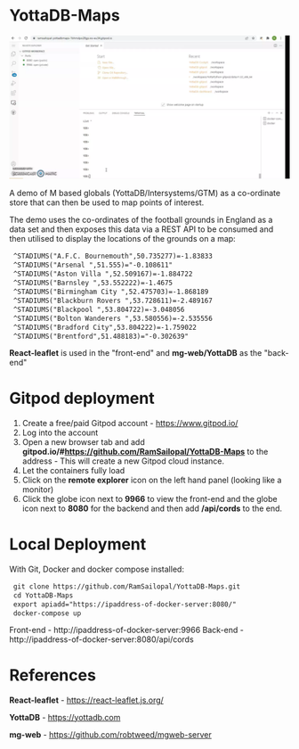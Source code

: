 # YottaDB-Maps

 ![Alt text](yottadb-maps.webp?raw=true?raw=true "Maps view")

A demo of M based globals (YottaDB/Intersystems/GTM) as a co-ordinate store that can then be used to map points of interest.

The demo uses the co-ordinates of the football grounds in England as a data set and then exposes this data via a REST API to be consumed and then utilised to display the locations of the grounds on a map:

     ^STADIUMS("A.F.C. Bournemouth",50.735277)=-1.83833
     ^STADIUMS("Arsenal ",51.555)="-0.108611"
     ^STADIUMS("Aston Villa ",52.509167)=-1.884722
     ^STADIUMS("Barnsley ",53.552222)=-1.4675
     ^STADIUMS("Birmingham City ",52.475703)=-1.868189
     ^STADIUMS("Blackburn Rovers ",53.728611)=-2.489167
     ^STADIUMS("Blackpool ",53.804722)=-3.048056
     ^STADIUMS("Bolton Wanderers ",53.580556)=-2.535556
     ^STADIUMS("Bradford City",53.804222)=-1.759022
     ^STADIUMS("Brentford",51.488183)="-0.302639"

**React-leaflet** is used in the "front-end" and **mg-web/YottaDB** as the "back-end"

# Gitpod deployment

1) Create a free/paid Gitpod account - https://www.gitpod.io/
2) Log into the account
3) Open a new browser tab and add **gitpod.io/#https://github.com/RamSailopal/YottaDB-Maps** to the address - This will create a new Gitpod cloud instance.
4) Let the containers fully load
5) Click on the **remote explorer** icon on the left hand panel (looking like a monitor)
6) Click the globe icon next to **9966** to view the front-end and the globe icon next to **8080** for the backend and then add **/api/cords** to the end.

# Local Deployment

With Git, Docker and docker compose installed:

     git clone https://github.com/RamSailopal/YottaDB-Maps.git
     cd YottaDB-Maps
     export apiadd="https://ipaddress-of-docker-server:8080/"
     docker-compose up
    
Front-end - http://ipaddress-of-docker-server:9966
Back-end - http://ipaddress-of-docker-server:8080/api/cords

# References

**React-leaflet** - https://react-leaflet.js.org/

**YottaDB** - https://yottadb.com

**mg-web** - https://github.com/robtweed/mgweb-server




